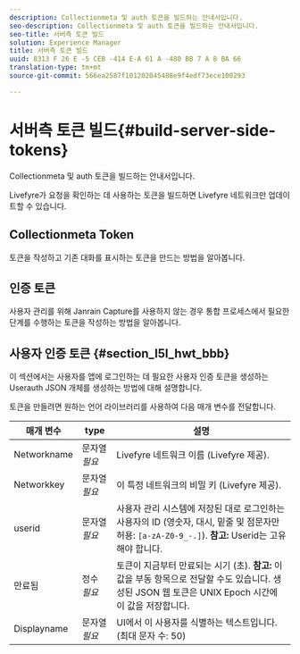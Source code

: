 ```yaml
---
description: Collectionmeta 및 auth 토큰을 빌드하는 안내서입니다.
seo-description: Collectionmeta 및 auth 토큰을 빌드하는 안내서입니다.
seo-title: 서버측 토큰 빌드
solution: Experience Manager
title: 서버측 토큰 빌드
uuid: 8313 F 26 E -5 CEB -414 E-A 61 A -480 BB 7 A 8 BA 66
translation-type: tm+mt
source-git-commit: 566ea2587f101202045488e9f4edf73ece100293

---
```



# 서버측 토큰 빌드{#build-server-side-tokens}

Collectionmeta 및 auth 토큰을 빌드하는 안내서입니다.

Livefyre가 요청을 확인하는 데 사용하는 토큰을 빌드하면 Livefyre 네트워크만 업데이트할 수 있습니다.

## Collectionmeta Token

토큰을 작성하고 기존 대화를 표시하는 토큰을 만드는 방법을 알아봅니다.

## 인증 토큰

사용자 관리를 위해 Janrain Capture를 사용하지 않는 경우 통합 프로세스에서 필요한 단계를 수행하는 토큰을 작성하는 방법을 알아봅니다.

## 사용자 인증 토큰 {#section_l5l_hwt_bbb}

이 섹션에서는 사용자를 앱에 로그인하는 데 필요한 사용자 인증 토큰을 생성하는 Userauth JSON 개체를 생성하는 방법에 대해 설명합니다.

토큰을 만들려면 원하는 언어 라이브러리를 사용하여 다음 매개 변수를 전달합니다.

| 매개 변수 | type | 설명 |
|---|---|---|
| Networkname | 문자열 *필요* | Livefyre 네트워크 이름 (Livefyre 제공). |
| Networkkey | 문자열 *필요* | 이 특정 네트워크의 비밀 키 (Livefyre 제공). |
| userid | 문자열 *필요* | 사용자 관리 시스템에 저장된 대로 로그인하는 사용자의 ID (영숫자, 대시, 밑줄 및 점문자만 허용: `[a-zA-Z0-9_-.]`). **참고:** Userid는 고유해야 합니다. |
| 만료됨 | 정수 *필요* | 토큰이 지금부터 만료되는 시기 (초). **참고:** 이 값을 부동 항목으로 전달할 수도 있습니다. 생성된 JSON 웹 토큰은 UNIX Epoch 시간에 이 값을 저장합니다. |
| Displayname | 문자열 *필요* | UI에서 이 사용자를 식별하는 텍스트입니다. (최대 문자 수: 50) |

